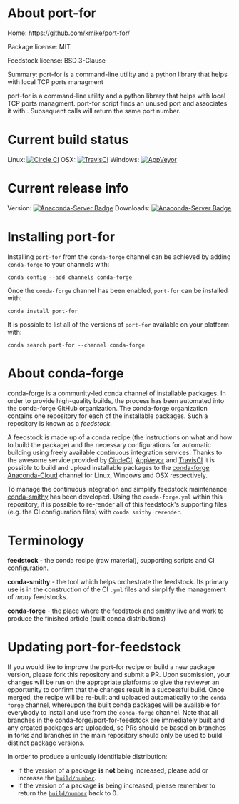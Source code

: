 About port-for
==============

Home: https://github.com/kmike/port-for/

Package license: MIT

Feedstock license: BSD 3-Clause

Summary: port-for is a command-line utility and a python library that helps with local TCP ports managment

port-for is a command-line utility and a python library that helps with local TCP ports managment.
port-for <foo> script finds an unused port and associates it with <foo>. Subsequent calls will
return the same port number.


Current build status
====================

Linux: [![Circle CI](https://circleci.com/gh/conda-forge/port-for-feedstock.svg?style=shield)](https://circleci.com/gh/conda-forge/port-for-feedstock)
OSX: [![TravisCI](https://travis-ci.org/conda-forge/port-for-feedstock.svg?branch=master)](https://travis-ci.org/conda-forge/port-for-feedstock)
Windows: [![AppVeyor](https://ci.appveyor.com/api/projects/status/github/conda-forge/port-for-feedstock?svg=True)](https://ci.appveyor.com/project/conda-forge/port-for-feedstock/branch/master)

Current release info
====================
Version: [![Anaconda-Server Badge](https://anaconda.org/conda-forge/port-for/badges/version.svg)](https://anaconda.org/conda-forge/port-for)
Downloads: [![Anaconda-Server Badge](https://anaconda.org/conda-forge/port-for/badges/downloads.svg)](https://anaconda.org/conda-forge/port-for)

Installing port-for
===================

Installing `port-for` from the `conda-forge` channel can be achieved by adding `conda-forge` to your channels with:

```
conda config --add channels conda-forge
```

Once the `conda-forge` channel has been enabled, `port-for` can be installed with:

```
conda install port-for
```

It is possible to list all of the versions of `port-for` available on your platform with:

```
conda search port-for --channel conda-forge
```


About conda-forge
=================

conda-forge is a community-led conda channel of installable packages.
In order to provide high-quality builds, the process has been automated into the
conda-forge GitHub organization. The conda-forge organization contains one repository
for each of the installable packages. Such a repository is known as a *feedstock*.

A feedstock is made up of a conda recipe (the instructions on what and how to build
the package) and the necessary configurations for automatic building using freely
available continuous integration services. Thanks to the awesome service provided by
[CircleCI](https://circleci.com/), [AppVeyor](http://www.appveyor.com/)
and [TravisCI](https://travis-ci.org/) it is possible to build and upload installable
packages to the [conda-forge](https://anaconda.org/conda-forge)
[Anaconda-Cloud](http://docs.anaconda.org/) channel for Linux, Windows and OSX respectively.

To manage the continuous integration and simplify feedstock maintenance
[conda-smithy](http://github.com/conda-forge/conda-smithy) has been developed.
Using the ``conda-forge.yml`` within this repository, it is possible to re-render all of
this feedstock's supporting files (e.g. the CI configuration files) with ``conda smithy rerender``.


Terminology
===========

**feedstock** - the conda recipe (raw material), supporting scripts and CI configuration.

**conda-smithy** - the tool which helps orchestrate the feedstock.
                   Its primary use is in the construction of the CI ``.yml`` files
                   and simplify the management of *many* feedstocks.

**conda-forge** - the place where the feedstock and smithy live and work to
                  produce the finished article (built conda distributions)


Updating port-for-feedstock
===========================

If you would like to improve the port-for recipe or build a new
package version, please fork this repository and submit a PR. Upon submission,
your changes will be run on the appropriate platforms to give the reviewer an
opportunity to confirm that the changes result in a successful build. Once
merged, the recipe will be re-built and uploaded automatically to the
`conda-forge` channel, whereupon the built conda packages will be available for
everybody to install and use from the `conda-forge` channel.
Note that all branches in the conda-forge/port-for-feedstock are
immediately built and any created packages are uploaded, so PRs should be based
on branches in forks and branches in the main repository should only be used to
build distinct package versions.

In order to produce a uniquely identifiable distribution:
 * If the version of a package **is not** being increased, please add or increase
   the [``build/number``](http://conda.pydata.org/docs/building/meta-yaml.html#build-number-and-string).
 * If the version of a package **is** being increased, please remember to return
   the [``build/number``](http://conda.pydata.org/docs/building/meta-yaml.html#build-number-and-string)
   back to 0.
